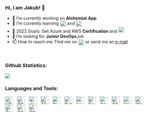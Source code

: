 ### Hi, I am Jakub! 👋



- 🔭 I’m currently working on <strong> Alchemist App </strong>
- 🌱 I’m currently learning <img alt="AWS" width="20px" align="center" src="https://cdn.jsdelivr.net/gh/devicons/devicon/icons/amazonwebservices/amazonwebservices-original-wordmark.svg" /> and <img alt="MaterialUI" width="20px" align="center" src="https://cdn.jsdelivr.net/gh/devicons/devicon/icons/materialui/materialui-original.svg" />
- 🥅 2022 Goals: Get Azure and AWS <strong> Certification </strong> and <img alt="Solidity" width="20px" src="https://cdn.jsdelivr.net/gh/devicons/devicon/icons/solidity/solidity-plain.svg" />
- 👯 I’m looking for <strong> Junior DevOps </strong> job
- 📫 How to reach me: Find me on <a href="https://www.linkedin.com/in/jakub-majewski-528553203/"><img width="20px" align="center" src="https://cdn.jsdelivr.net/gh/devicons/devicon/icons/linkedin/linkedin-original.svg" /></a> or send me an <a href="mailto:majewski.j01@gmail.com">e-mail</a>
</br>

### Github Statistics:
<img src='https://github-readme-stats.vercel.app/api?username=Majeev&show_icons=true&theme=dracula' />
</br>


### Languages and Tools:


<img align="left" alt="HTML5" width="26px" src="https://cdn.jsdelivr.net/gh/devicons/devicon/icons/html5/html5-original.svg" style="padding-right:10px;" />
<img align="left" alt="CSS3" width="26px" src="https://cdn.jsdelivr.net/gh/devicons/devicon/icons/css3/css3-original.svg" style="padding-right:10px;" />
<img align="left" alt="JavaScript" width="26px" src="https://cdn.jsdelivr.net/gh/devicons/devicon/icons/javascript/javascript-original.svg" style="padding-right:10px;" />
<img align="left" alt="TS" width="26px" src="https://cdn.jsdelivr.net/gh/devicons/devicon/icons/typescript/typescript-original.svg" style="padding-right:10px;" />
<img align="left" alt="React" width="26px" src="https://cdn.jsdelivr.net/gh/devicons/devicon/icons/react/react-original.svg" style="padding-right:10px;" />
<img align="left" alt="Python" width="26px" src="https://cdn.jsdelivr.net/gh/devicons/devicon/icons/python/python-original-wordmark.svg" style="padding-right:10px;" />

<img align="left" alt="Linux" width="26px" src="https://cdn.jsdelivr.net/gh/devicons/devicon/icons/linux/linux-original.svg" style="padding-right:10px;" />
<img align="left" alt="Docker" width="26px" src="https://cdn.jsdelivr.net/gh/devicons/devicon/icons/docker/docker-original-wordmark.svg" style="padding-right:10px;" />
<img align="left" alt="Azure" width="26px" src="https://cdn.jsdelivr.net/gh/devicons/devicon/icons/azure/azure-original-wordmark.svg" style="padding-right:10px;" />
<img align="left" alt="GitLab" width="26px" src="https://cdn.jsdelivr.net/gh/devicons/devicon/icons/gitlab/gitlab-original-wordmark.svg" style="padding-right:10px;" />

<img align="left" alt="Visual Studio Code" width="26px" src="https://cdn.jsdelivr.net/gh/devicons/devicon/icons/vscode/vscode-original.svg" style="padding-right:10px;" />
<img align="left" alt="Webstorm" width="26px" src="https://cdn.jsdelivr.net/gh/devicons/devicon/icons/webstorm/webstorm-plain.svg" style="padding-right:10px;" />
<img align="left" alt="PyCharm" width="26px" src="https://cdn.jsdelivr.net/gh/devicons/devicon/icons/pycharm/pycharm-original.svg" style="padding-right:10px;" />
<img align="left" alt="Git" width="26px" src="https://cdn.jsdelivr.net/gh/devicons/devicon/icons/git/git-original.svg" style="padding-right:10px;"/>
<img align="left" alt="Github" width="26px" src="https://cdn.jsdelivr.net/gh/devicons/devicon/icons/github/github-original.svg" style="padding-right:10px;" />
